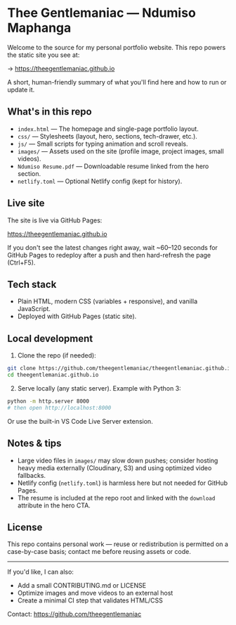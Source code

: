 # Thee Gentlemaniac — Ndumiso Maphanga

Welcome to the source for my personal portfolio website. This repo powers the static site you see at:

→ https://theegentlemaniac.github.io

A short, human-friendly summary of what you'll find here and how to run or update it.

## What's in this repo

- `index.html` — The homepage and single-page portfolio layout.
- `css/` — Stylesheets (layout, hero, sections, tech-drawer, etc.).
- `js/` — Small scripts for typing animation and scroll reveals.
- `images/` — Assets used on the site (profile image, project images, small videos).
- `Ndumiso Resume.pdf` — Downloadable resume linked from the hero section.
- `netlify.toml` — Optional Netlify config (kept for history).

## Live site

The site is live via GitHub Pages:

https://theegentlemaniac.github.io

If you don't see the latest changes right away, wait ~60–120 seconds for GitHub Pages to redeploy after a push and then hard-refresh the page (Ctrl+F5).

## Tech stack

- Plain HTML, modern CSS (variables + responsive), and vanilla JavaScript.
- Deployed with GitHub Pages (static site).

## Local development

1. Clone the repo (if needed):

```bash
git clone https://github.com/theegentlemaniac/theegentlemaniac.github.io.git
cd theegentlemaniac.github.io
```

2. Serve locally (any static server). Example with Python 3:

```bash
python -m http.server 8000
# then open http://localhost:8000
```

Or use the built-in VS Code Live Server extension.

## Notes & tips

- Large video files in `images/` may slow down pushes; consider hosting heavy media externally (Cloudinary, S3) and using optimized video fallbacks.
- Netlify config (`netlify.toml`) is harmless here but not needed for GitHub Pages.
- The resume is included at the repo root and linked with the `download` attribute in the hero CTA.

## License

This repo contains personal work — reuse or redistribution is permitted on a case-by-case basis; contact me before reusing assets or code.

---

If you'd like, I can also:
- Add a small CONTRIBUTING.md or LICENSE
- Optimize images and move videos to an external host
- Create a minimal CI step that validates HTML/CSS

Contact: https://github.com/theegentlemaniac
